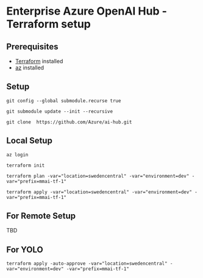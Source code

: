 # Enterprise Azure OpenAI Hub - Terraform setup

## Prerequisites

- [Terraform](https://learn.hashicorp.com/tutorials/terraform/install-cli) installed
- [az](https://docs.microsoft.com/en-us/cli/azure/install-azure-cli) installed

## Setup

```
git config --global submodule.recurse true

git submodule update --init --recursive

git clone  https://github.com/Azure/ai-hub.git
```

## Local Setup

```
az login

terraform init

terraform plan -var="location=swedencentral" -var="environment=dev" -var="prefix=mmai-tf-1"

terraform apply -var="location=swedencentral" -var="environment=dev" -var="prefix=mmai-tf-1"
```

## For Remote Setup

TBD

## For YOLO

```
terraform apply -auto-approve -var="location=swedencentral" -var="environment=dev" -var="prefix=mmai-tf-1"
```
